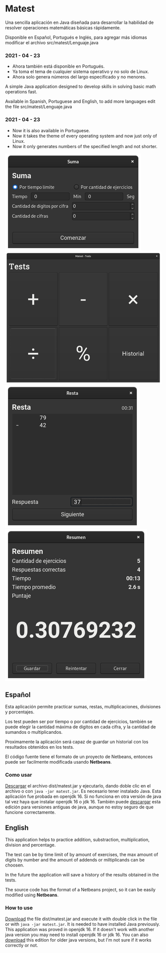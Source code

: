 # Matest

Una sencilla aplicación en Java diseñada para desarrollar la habilidad de resolver operaciones matemáticas básicas rápidamente.

Disponible en Español, Portugués e Inglés, para agregar más idiomas modificar el archivo src/matest/Lenguaje.java

### 2021 - 04 - 23

- Ahora también está disponible en Portugués.
- Ya toma el tema de cualquier sistema operativo y no solo de Linux.
- Ahora solo genera números del largo especificado y no menores.

A simple Java application designed to develop skills in solving basic math operations fast.

Available in Spanish, Portuguese and English, to add more languages edit the file src/matest/Lenguaje.java

### 2021 - 04 - 23

- Now it is also available in Portuguese.
- Now it takes the theme of every operating system and now just only of Linux.
- Now it only generates numbers of the specified length and not shorter.

![](https://github.com/Gspr-bit/Matest/blob/main/screenshots/01-configurar-test-suma.png)
![](https://github.com/Gspr-bit/Matest/blob/main/screenshots/02-pantalla-principal.png)
![](https://github.com/Gspr-bit/Matest/blob/main/screenshots/03-test-resta.png)
![](https://github.com/Gspr-bit/Matest/blob/main/screenshots/04-resumen.png)

## Español

Esta aplicación permite practicar sumas, restas, multiplicaciones, divisiones y porcentajes.

Los test pueden ser por tiempo o por cantidad de ejercicios, también se puede elegir la cantidad máxima de digitos en cada cifra, y la cantidad de sumandos o multiplicandos.

Proximamente la aplicación será capaz de guardar un historial con los resultados obtenidos en los tests.

El código fuente tiene el formato de un proyecto de Netbeans, entonces puede ser facilmente modificada usando **Netbeans**.

### Como usar

[Descargar](https://github.com/Gspr-bit/Matest/raw/main/dist/matest.jar) el archivo dist/matest.jar y ejecutarlo, dando doble clic en el archivo o con `java -jar matest.jar`. Es necesario tener instalado Java. Esta aplicación fue probada en openjdk 16. Si no funciona en otra versión de java tal vez haya que instalar openjdk 16 o jdk 16. También puede [descargar](https://github.com/Gspr-bit/Matest/raw/main/matest-old-java-versions.jar) esta edición para versiones antiguas de java, aunque no estoy seguro de que funcione correctamente.

## English

This application helps to practice addition, substraction, multiplication, division and percentage.

The test can be by time limit of by amount of exercises, the max amount of digits by number and the amount of  addends or miltiplicands can be choosen.

In the future the application will save a history of the results obtained in the tests.

The source code has the format of a Netbeans project, so it can be easily modified using **Netbeans**.

### How to use

[Download](https://github.com/Gspr-bit/Matest/raw/main/dist/matest.jar) the file dist/matest.jar and execute it with double click in the file or with `java -jar matest.jar`. It is needed to have installed Java previously. This application was proved in openjdk 16. If it doesn't work with another java version you may need to install openjdk 16 or jdk 16. You can also [download](https://github.com/Gspr-bit/Matest/raw/main/matest-old-java-versions.jar) this edition for older java versions, but I'm not sure if it works correctly or not.

